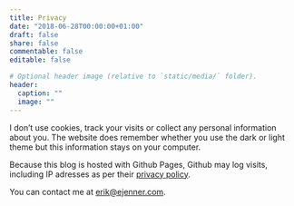 ```yaml
---
title: Privacy
date: "2018-06-28T00:00:00+01:00"
draft: false
share: false
commentable: false
editable: false

# Optional header image (relative to `static/media/` folder).
header:
  caption: ""
  image: ""
---
```


I don’t use cookies, track your visits or collect any personal information about you. The website does remember whether you use the dark or light theme but this information stays on your computer.

Because this blog is hosted with Github Pages, Github may log visits, including IP adresses as per their [privacy policy](https://help.github.com/en/github/site-policy/github-privacy-statement).

You can contact me at [erik@ejenner.com](mailto:erik@ejenner.com).
